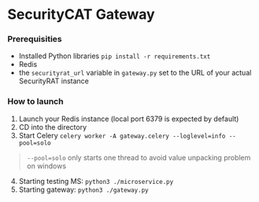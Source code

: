  
# SecurityCAT Gateway
 
 ### Prerequisities
 * Installed Python libraries `pip install -r requirements.txt`
 * Redis
 * the ```securityrat_url``` variable in ```gateway.py``` set to the URL of your actual SecurityRAT instance
 
 ### How to launch
1. Launch your Redis instance (local port 6379 is expected by default)
2. CD into the directory
3. Start Celery ```celery worker -A gateway.celery --loglevel=info --pool=solo```
> `--pool=solo` only starts one thread to avoid value unpacking problem on windows
4. Starting testing MS: ```python3 ./microservice.py``` 
5. Starting gateway:  ```python3 ./gateway.py``` 
